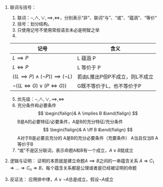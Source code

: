 1. 联词与括号：
	1. 联词：$\neg,\land,\lor,\implies,\iff$，分别表示“非”、联词“与”、“或”、“蕴涵”、“等价”
	 2. 括号：划分结构。
	3. 只使用记号不使用常规语言未必是明智之举
	4. 
 
	 | 记号                                                | 含义                           |
	 | --------------------------------------------------- | ------------------------------ |
	 | $L \implies P$                                      | L 蕴涵 P                       |
	 | $L \iff P$                                          | L 等价于 P                     |
	 | $((L \implies P) \land (\neg P)) \implies (\neg L)$ | 若由L推出P但P不成立，则L不成立 |
	 | $\neg((L \iff G)\lor(P \iff G))$                    | G既不等价于L，也不等价于P      |
	5. 优先级：$\neg,\land,\lor,\implies,\iff$
	 6. 充分条件和必要条件
	  $$ \begin{flalign}& A \implies B  &\end{flalign} $$
	   B是A的必要特征/必要条件，A是B的充分特征/充分条件
	$$ \begin{flalign}& A \iff B  &\end{flalign} $$
	 A对于B是必要且充分的
	  A是B的充分必要条件（充要条件）
	   A当且仅当B
	A等价于B
	 7. “或”不是区分联词，表示命题A和B有一个成立，$A \lor B$就成立
2. 逻辑与证明：
	证明的本质就是建立命题$A \implies B$之间的一串蕴含关系 $A \Rightarrow C_1 \Rightarrow \dots \Rightarrow C_n \Rightarrow B$，每个蕴含关系都是公理或者是已经被证明的命题
 3. 反证法：
	 应用排中律，$A\lor\neg A$总是成立，假设$\neg A$成立